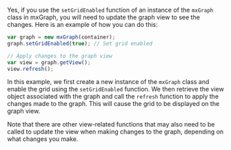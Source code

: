 Yes, if you use the `setGridEnabled` function of an instance of the `mxGraph` class in mxGraph, you will need to update the graph view to see the changes. Here is an example of how you can do this:

```javascript
var graph = new mxGraph(container);
graph.setGridEnabled(true); // Set grid enabled

// Apply changes to the graph view
var view = graph.getView();
view.refresh();
```

In this example, we first create a new instance of the `mxGraph` class and enable the grid using the `setGridEnabled` function. We then retrieve the view object associated with the graph and call the `refresh` function to apply the changes made to the graph. This will cause the grid to be displayed on the graph view.

Note that there are other view-related functions that may also need to be called to update the view when making changes to the graph, depending on what changes you make.